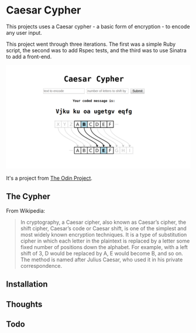 # Caesar Cypher

This projects uses a Caesar cypher - a basic form of encryption - to encode any user input.

This project went through three iterations. The first was a simple Ruby script, the second was to add Rspec tests, and the third was to use Sinatra to add a front-end.

![Screenshot](images/cypher_screenshot.png)

It's a project from [The Odin Project](https://www.theodinproject.com/courses/ruby-on-rails/lessons/sinatra-project).

## The Cypher

From Wikipedia:

> In cryptography, a Caesar cipher, also known as Caesar’s cipher, the shift cipher, Caesar’s code or Caesar shift, is one of the simplest and most widely known encryption techniques. It is a type of substitution cipher in which each letter in the plaintext is replaced by a letter some fixed number of positions down the alphabet. For example, with a left shift of 3, D would be replaced by A, E would become B, and so on. The method is named after Julius Caesar, who used it in his private correspondence.

## Installation

## Thoughts

## Todo
